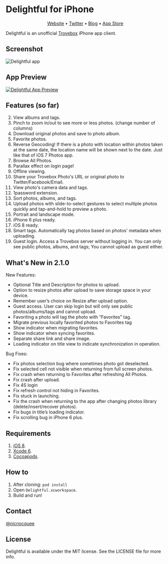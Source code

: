 Delightful for iPhone
==

<p align="center">
<a href="http://www.getdelightfulapp.com">Website</a> &bull; 
<a href="http://twitter.com/delightfulapp">Twitter</a> &bull; 
<a href="http://blog.getdelightfulapp.com/">Blog</a> &bull; 
<a href="https://itunes.apple.com/us/app/delightful-trovebox-photo/id878230610?ls=1&mt=8">App Store</a> 
</p>

Delightful is an unofficial [Trovebox](https://trovebox.com/) iPhone app client.

Screenshot
--

![Delightful app](http://f.cl.ly/items/423u39153T3w0r2p291G/iOS%20Simulator%20Screen%20Shot%20Dec%206,%202014,%2001.03.10.png)

App Preview
--

[![Delightful App Preview](http://f.cl.ly/items/1K2k072D2W1m2X0b0o1k/Screen%20Shot%202014-12-06%20at%2002.12.31.png)](http://cl.ly/0g1Y0X06253s)


Features (so far)
--

2. View albums and tags.
3. Pinch to zoom in/out to see more or less photos. (change number of columns)
4. Download original photos and save to photo album.
5. Favorite photos.
5. Reverse Geocoding! If there is a photo with location within photos taken at the same date, the location name will be shown next to the date. Just like that of iOS 7 Photos app.
6. Browse All Photos.
7. Parallax effect on login page!
8. Offline viewing.
9. Share your Trovebox Photo's URL or original photo to Twitter/Facebook/Email.
10. View photo's camera data and tags.
11. 1password extension.
12. Sort photos, albums, and tags.
13. Upload photos with slide-to-select gestures to select multiple photos quickly and tap-and-hold to preview a photo.
14. Portrait and landscape mode.
15. iPhone 6 plus ready.
16. iOS 8 ready.
17. Smart tags. Automatically tag photos based on photos' metadata when uploading.
18. Guest login. Access a Trovebox server without logging in. You can only see public photos, albums, and tags; You cannot upload as guest either.

What's New in 2.1.0
--

New Features:

- Optional Title and Description for photos to upload.
- Option to resize photos after upload to save storage space in your device.
- Remember user’s choice on Resize after upload option.
- Guest access. User can skip login but will only see public photos/albums/tags and cannot upload.
- Favoriting a photo will tag the photo with “Favorites” tag. 
- Migrate previous locally favorited photos to Favorites tag
- Show indicator when migrating favorites.
- Show indicator when syncing favorites.
- Separate share link and share image.
- Loading indicator on title view to indicate synchronization in operation.

Bug Fixes:

- Fix photos selection bug where sometimes photo got deselected.
- Fix selected cell not visible when returning from full screen photos.
- Fix crash when returning to Favorites after refreshing All Photos.
- Fix crash after upload.
- Fix 4S login
- Fix refresh control not hiding in Favorites.
- Fix stuck in launching.
- Fix the crash when returning to the app after changing photos library (delete/insert/recover photos).
- Fix bugs in title’s loading indicator.
- Fix scrolling bug in iPhone 6 plus.

Requirements
--

1. [iOS 8](https://developer.apple.com/devcenter/ios/index.action).
2. [Xcode 6](https://developer.apple.com/devcenter/ios/index.action).
3. [Cocoapods](http://cocoapods.org/).

How to
--

1. After cloning: `pod install`
2. Open `Delightful.xcworkspace`.
2. Build and run!


Contact
--

[@nicnocquee](https://twitter.com/nicnocquee)


License
--

Delightful is available under the MIT license. See the LICENSE file for more info.
